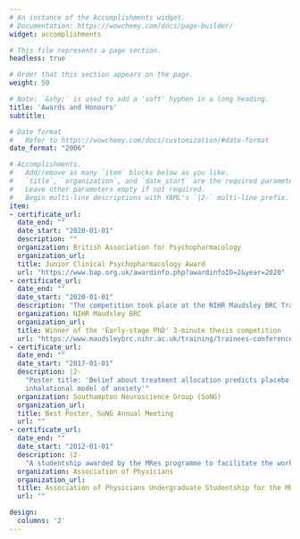 ```yaml
---
# An instance of the Accomplishments widget.
# Documentation: https://wowchemy.com/docs/page-builder/
widget: accomplishments

# This file represents a page section.
headless: true

# Order that this section appears on the page.
weight: 50

# Note: `&shy;` is used to add a 'soft' hyphen in a long heading.
title: 'Awards and Honours'
subtitle:

# Date format
#   Refer to https://wowchemy.com/docs/customization/#date-format
date_format: "2006"

# Accomplishments.
#   Add/remove as many `item` blocks below as you like.
#   `title`, `organization`, and `date_start` are the required parameters.
#   Leave other parameters empty if not required.
#   Begin multi-line descriptions with YAML's `|2-` multi-line prefix.
item:
- certificate_url: 
  date_end: ""
  date_start: "2020-01-01"
  description: ""
  organization: British Association for Psychopharmacology
  organization_url: 
  title: Junior Clinical Psychopharmacology Award
  url: "https://www.bap.org.uk/awardinfo.php?awardinfoID=2&year=2020"
- certificate_url: 
  date_end: ""
  date_start: "2020-01-01"
  description: "The competition took place at the NIHR Maudsley BRC Trainees' conference"
  organization: NIHR Maudsley BRC
  organization_url:
  title: Winner of the 'Early-stage PhD' 3-minute thesis competition
  url: "https://www.maudsleybrc.nihr.ac.uk/training/trainees-conference-2020/"
- certificate_url: 
  date_end: ""
  date_start: "2017-01-01"
  description: |2-
    "Poster title: 'Belief about treatment allocation predicts placebo response in the 7.5% CO2 
    inhalational model of anxiety'"
  organization: Southampton Neuroscience Group (SoNG)
  organization_url:
  title: Best Poster, SoNG Annual Meeting
  url: ""
- certificate_url: 
  date_end: ""
  date_start: "2012-01-01"
  description: |2-
    "A studentship awarded by the MRes programme to facilitate the work of two outstanding students"
  organization: Association of Physicians
  organization_url: 
  title: Association of Physicians Undergraduate Studentship for the MRes in Medical Sciences Course
  url: ""

design:
  columns: '2' 
---
```

